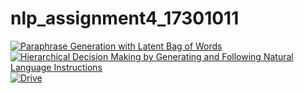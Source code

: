 # nlp_assignment4_17301011


[![Paraphrase Generation with Latent Bag of Words](https://img.youtube.com/vi/kcbRHJTBSrI&feature/0.jpg)](https://www.youtube.com/watch?v=kcbRHJTBSrI&feature)
[![Hierarchical Decision Making by Generating and Following Natural Language Instructions](https://img.youtube.com/vi/6_zCrRY6HIs&feature/0.jpg)](https://www.youtube.com/watch?v=6_zCrRY6HIs&feature)
[![Drive](https://img.drive.com/vi/17_lkCJzueW7Ze9AZFaeFQ6ewhVyh3KCv/0.jpg)](https://www.drive.com/watch?v=17_lkCJzueW7Ze9AZFaeFQ6ewhVyh3KCv)
